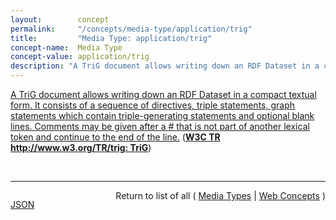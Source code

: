 ```yaml
---
layout:        concept
permalink:     "/concepts/media-type/application/trig"
title:         "Media Type: application/trig"
concept-name:  Media Type
concept-value: application/trig
description: "A TriG document allows writing down an RDF Dataset in a compact textual form. It consists of a sequence of directives, triple statements, graph statements which contain triple-generating statements and optional blank lines. Comments may be given after a # that is not part of another lexical token and continue to the end of the line."
---
```


[A TriG document allows writing down an RDF Dataset in a compact textual form. It consists of a sequence of directives, triple statements, graph statements which contain triple-generating statements and optional blank lines. Comments may be given after a # that is not part of another lexical token and continue to the end of the line.](http://www.w3.org/TR/trig/#sec-trig-intro "Read documentation for Media Type &#34;application/trig&#34;") (**[W3C TR http://www.w3.org/TR/trig: TriG](/specs/W3C/TR/trig "The Resource Description Framework (RDF) is a general-purpose language for representing information in the Web. This document defines a textual syntax for RDF called TriG that allows an RDF dataset to be completely written in a compact and natural text form, with abbreviations for common usage patterns and datatypes. TriG is an extension of the Turtle [turtle] format.")**)

<br/>
<hr/>

<p style="float : left"><a href="./application/trig.json" title="JSON representing this particular Web Concept value">JSON</a></p>
<p style="text-align: right">Return to list of all ( <a href="../media-type/">Media Types</a> | <a href="../">Web Concepts</a> )</p>
